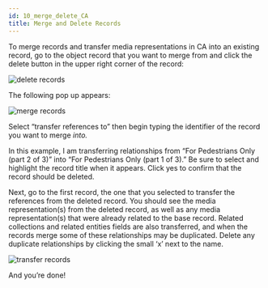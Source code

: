 ```yaml
---
id: 10_merge_delete_CA
title: Merge and Delete Records
---
```


To merge records and transfer media representations in CA into an existing record, go to the object record that you want to merge from and click the delete button in the upper right corner of the record:

![delete records](assets/access/2_delete.png)

The following pop up appears:

![merge records](assets/access/3_merge.png)

Select “transfer references to” then begin typing the identifier of the record you want to merge *into.*

In this example, I am transferring relationships from “For Pedestrians Only (part 2 of 3)” into “For Pedestrians Only (part 1 of 3).” Be sure to select and highlight the record title when it appears. Click yes to confirm that the record should be deleted. 

Next, go to the first record, the one that you selected to transfer the references from the deleted record. You should see the media representation(s) from the deleted record, as well as any media representation(s) that were already related to the base record. Related collections and related entities fields are also transferred, and when the records merge some of these relationships may be duplicated. Delete any duplicate relationships by clicking the small ‘x’ next to the name.

![transfer records](assets/access/4_transfer.png)

And you’re done!

